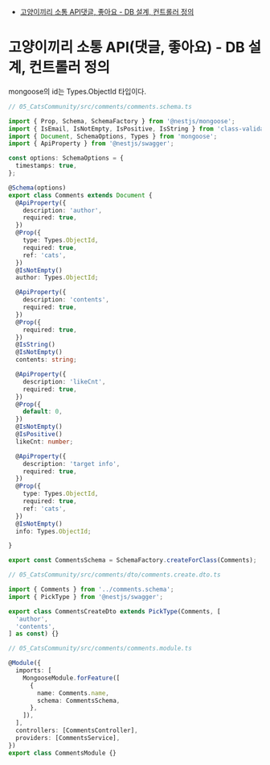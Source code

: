 <!-- TOC -->

- [고양이끼리 소통 API댓글, 좋아요 - DB 설계, 컨트롤러 정의](#%EA%B3%A0%EC%96%91%EC%9D%B4%EB%81%BC%EB%A6%AC-%EC%86%8C%ED%86%B5-api%EB%8C%93%EA%B8%80-%EC%A2%8B%EC%95%84%EC%9A%94---db-%EC%84%A4%EA%B3%84-%EC%BB%A8%ED%8A%B8%EB%A1%A4%EB%9F%AC-%EC%A0%95%EC%9D%98)

<!-- /TOC -->

# 고양이끼리 소통 API(댓글, 좋아요) - DB 설계, 컨트롤러 정의

mongoose의 id는 Types.ObjectId 타입이다.
``` typescript
// 05_CatsCommunity/src/comments/comments.schema.ts

import { Prop, Schema, SchemaFactory } from '@nestjs/mongoose';
import { IsEmail, IsNotEmpty, IsPositive, IsString } from 'class-validator';
import { Document, SchemaOptions, Types } from 'mongoose';
import { ApiProperty } from '@nestjs/swagger';

const options: SchemaOptions = {
  timestamps: true,
};

@Schema(options)
export class Comments extends Document {
  @ApiProperty({
    description: 'author',
    required: true,
  })
  @Prop({
    type: Types.ObjectId,
    required: true,
    ref: 'cats',
  })
  @IsNotEmpty()
  author: Types.ObjectId;

  @ApiProperty({
    description: 'contents',
    required: true,
  })
  @Prop({
    required: true,
  })
  @IsString()
  @IsNotEmpty()
  contents: string;

  @ApiProperty({
    description: 'likeCnt',
    required: true,
  })
  @Prop({
    default: 0,
  })
  @IsNotEmpty()
  @IsPositive()
  likeCnt: number;

  @ApiProperty({
    description: 'target info',
    required: true,
  })
  @Prop({
    type: Types.ObjectId,
    required: true,
    ref: 'cats',
  })
  @IsNotEmpty()
  info: Types.ObjectId;

}

export const CommentsSchema = SchemaFactory.createForClass(Comments);
```

``` typescript
// 05_CatsCommunity/src/comments/dto/comments.create.dto.ts

import { Comments } from '../comments.schema';
import { PickType } from '@nestjs/swagger';

export class CommentsCreateDto extends PickType(Comments, [
  'author',
  'contents',
] as const) {}
```


``` typescript
// 05_CatsCommunity/src/comments/comments.module.ts

@Module({
  imports: [
    MongooseModule.forFeature([
      {
        name: Comments.name,
        schema: CommentsSchema,
      },
    ]),
  ],
  controllers: [CommentsController],
  providers: [CommentsService],
})
export class CommentsModule {}
```